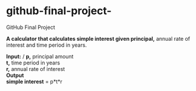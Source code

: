 # github-final-project-
GitHub Final Project

**A calculator that calculates simple interest given principal,** annual rate of interest and time period in years.

**Input:** /
**p,** principal amount\
**t,** time period in years\
**r,** annual rate of interest\
**Output**\
**simple interest** = p\*t\*r

